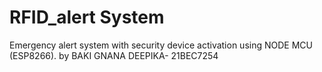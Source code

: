 # RFID_alert System 
Emergency alert system with security device activation using NODE MCU (ESP8266).
by BAKI GNANA DEEPIKA- 21BEC7254

